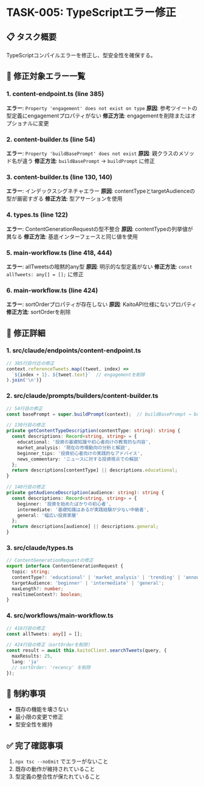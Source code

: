 # TASK-005: TypeScriptエラー修正

## 📋 タスク概要
TypeScriptコンパイルエラーを修正し、型安全性を確保する。

## 🎯 修正対象エラー一覧

### 1. content-endpoint.ts (line 385)
**エラー**: `Property 'engagement' does not exist on type`
**原因**: 参考ツイートの型定義にengagementプロパティがない
**修正方法**: engagementを削除またはオプショナルに変更

### 2. content-builder.ts (line 54)
**エラー**: `Property 'buildBasePrompt' does not exist`
**原因**: 親クラスのメソッド名が違う
**修正方法**: `buildBasePrompt` → `buildPrompt` に修正

### 3. content-builder.ts (line 130, 140)
**エラー**: インデックスシグネチャエラー
**原因**: contentTypeとtargetAudienceの型が厳密すぎる
**修正方法**: 型アサーションを使用

### 4. types.ts (line 122)
**エラー**: ContentGenerationRequestの型不整合
**原因**: contentTypeの列挙値が異なる
**修正方法**: 基底インターフェースと同じ値を使用

### 5. main-workflow.ts (line 418, 444)
**エラー**: allTweetsの暗黙的any型
**原因**: 明示的な型定義がない
**修正方法**: `const allTweets: any[] = [];` に修正

### 6. main-workflow.ts (line 424)
**エラー**: sortOrderプロパティが存在しない
**原因**: KaitoAPI仕様にないプロパティ
**修正方法**: sortOrderを削除

## 📝 修正詳細

### 1. src/claude/endpoints/content-endpoint.ts
```typescript
// 385行目付近の修正
context.referenceTweets.map((tweet, index) => 
  `${index + 1}. ${tweet.text}`  // engagementを削除
).join('\n')}
```

### 2. src/claude/prompts/builders/content-builder.ts
```typescript
// 54行目の修正
const basePrompt = super.buildPrompt(context);  // buildBasePrompt → buildPrompt

// 130行目の修正
private getContentTypeDescription(contentType: string): string {
  const descriptions: Record<string, string> = {
    educational: '投資の基礎知識や初心者向けの教育的な内容',
    market_analysis: '現在の市場動向の分析と解説',
    beginner_tips: '投資初心者向けの実践的なアドバイス',
    news_commentary: 'ニュースに対する投資視点での解説'
  };
  return descriptions[contentType] || descriptions.educational;
}

// 140行目の修正
private getAudienceDescription(audience: string): string {
  const descriptions: Record<string, string> = {
    beginner: '投資を始めたばかりの初心者',
    intermediate: '基礎知識はあるが実践経験が少ない中級者',
    general: '幅広い投資家層'
  };
  return descriptions[audience] || descriptions.general;
}
```

### 3. src/claude/types.ts
```typescript
// ContentGenerationRequestの修正
export interface ContentGenerationRequest {
  topic: string;
  contentType?: 'educational' | 'market_analysis' | 'trending' | 'announcement' | 'reply';  // 基底型に合わせる
  targetAudience: 'beginner' | 'intermediate' | 'general';
  maxLength?: number;
  realtimeContext?: boolean;
}
```

### 4. src/workflows/main-workflow.ts
```typescript
// 418行目の修正
const allTweets: any[] = [];

// 424行目の修正（sortOrderを削除）
const result = await this.kaitoClient.searchTweets(query, {
  maxResults: 25,
  lang: 'ja'
  // sortOrder: 'recency' を削除
});
```

## 🚫 制約事項
- 既存の機能を壊さない
- 最小限の変更で修正
- 型安全性を維持

## ✅ 完了確認事項
1. `npx tsc --noEmit` でエラーがないこと
2. 既存の動作が維持されていること
3. 型定義の整合性が保たれていること